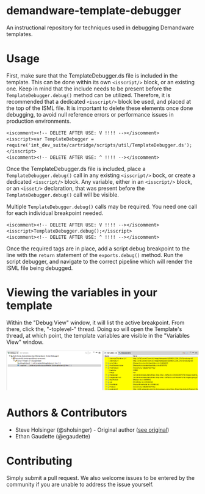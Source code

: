 # demandware-template-debugger
An instructional repository for techniques used in debugging Demandware templates.

# Usage #
First, make sure that the TemplateDebugger.ds file is included in the template. This can be done within its own `<isscript/>` block, or an existing one. Keep in mind that the include needs to be present before the `TemplateDebugger.debug()` method can be utilized. Therefore, it is recommended that a dedicated `<isscript/>` block be used, and placed at the top of the ISML file. It is important to delete these elements once done debugging, to avoid null reference errors or performance issues in production environments.

    <iscomment><!-- DELETE AFTER USE: V !!!! --></iscomment>
    <isscript>var TemplateDebugger = require('int_dev_suite/cartridge/scripts/util/TemplateDebugger.ds');</isscript>
    <iscomment><!-- DELETE AFTER USE: ^ !!!! --></iscomment>


Once the TemplateDebugger.ds file is included, place a `TemplateDebugger.debug()` call in any existing `<isscript/>` bock, or create a dedicated `<isscript/>` block. Any variable, either in an `<isscript/>` block, or an `<isset/>` declaration, that was present before the `TemplateDebugger.debug()` call will be visible.

Multiple `TemplateDebugger.debug()` calls may be required. You need one call for each individual breakpoint needed.

    <iscomment><!-- DELETE AFTER USE: V !!!! --></iscomment>
    <isscript>TemplateDebugger.debug();</isscript>
    <iscomment><!-- DELETE AFTER USE: ^ !!!! --></iscomment>

Once the required tags are in place, add a script debug breakpoint to the line with the `return` statement of the `exports.debug()` method. Run the script debugger, and navigate to the correct pipeline which will render the ISML file being debugged.

# Viewing the variables in your template #
Within the "Debug View" window, it will list the active breakpoint. From there, click the, "-toplevel-" thread. Doing so will open the Template's thread, at which point, the template variables are visible in the "Variables View" window.

![Screenshot of Debug View after clicking '-toplevel-'](toplevel-debug-view.png "Top Level Debug View")

# Authors & Contributors

* Steve Holsinger (@sholsinger) - Original author ([see original](https://www.evernote.com/shard/s61/sh/524210c5-3830-4681-8fe2-0af02f881e7d/b986e34e00b62ddb))
* Ethan Gaudette (@egaudette)

# Contributing
Simply submit a pull request. We also welcome issues to be entered by the community if you are unable to address the issue yourself.
